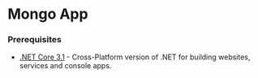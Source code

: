 # Mongo App

### Prerequisites

- [.NET Core 3.1](https://dotnet.microsoft.com/download/dotnet-core/3.1) - Cross-Platform version of .NET for building websites, services and console apps.
